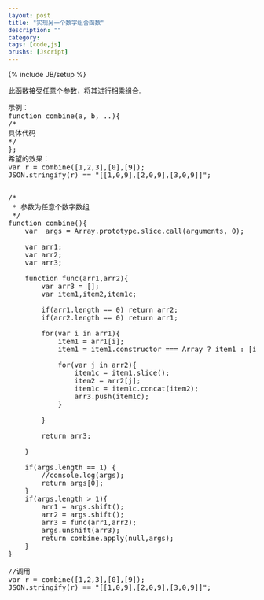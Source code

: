 ```yaml
---
layout: post
title: "实现另一个数字组合函数"
description: ""
category: 
tags: [code,js]
brushs: [Jscript]
---
```

{% include JB/setup %}

<p>此函数接受任意个参数，将其进行相乘组合.</p>

<pre>
示例：
function combine(a, b, ..){
/*
具体代码
*/
};
希望的效果：
var r = combine([1,2,3],[0],[9]);
JSON.stringify(r) == "[[1,0,9],[2,0,9],[3,0,9]]";
</pre>


<pre class="brush: jscript;">

/*
 * 参数为任意个数字数组
 */
function combine(){
	var  args = Array.prototype.slice.call(arguments, 0);
	
	var arr1;
	var arr2;
	var arr3;	
	
	function func(arr1,arr2){
		var arr3 = [];
		var item1,item2,item1c;
		
		if(arr1.length == 0) return arr2;
		if(arr2.length == 0) return arr1;
		
		for(var i in arr1){
			item1 = arr1[i];
			item1 = item1.constructor === Array ? item1 : [item1];
			
			for(var j in arr2){
				item1c = item1.slice();
				item2 = arr2[j];
				item1c = item1c.concat(item2);
				arr3.push(item1c);
			}
			
		}
		
		return arr3;
		
	}
	
	if(args.length == 1) {
		//console.log(args);
		return args[0];
	}
	if(args.length > 1){
		arr1 = args.shift();
		arr2 = args.shift();
		arr3 = func(arr1,arr2);
		args.unshift(arr3);
		return combine.apply(null,args);
	}
}

//调用
var r = combine([1,2,3],[0],[9]);
JSON.stringify(r) == "[[1,0,9],[2,0,9],[3,0,9]]";
</pre>
